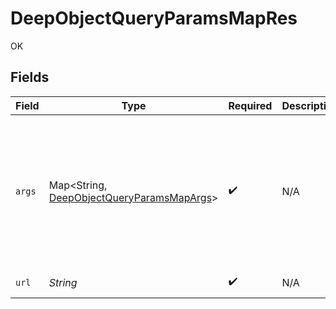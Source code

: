 # DeepObjectQueryParamsMapRes

OK


## Fields

| Field                                                                                                                                                                                                   | Type                                                                                                                                                                                                    | Required                                                                                                                                                                                                | Description                                                                                                                                                                                             | Example                                                                                                                                                                                                 |
| ------------------------------------------------------------------------------------------------------------------------------------------------------------------------------------------------------- | ------------------------------------------------------------------------------------------------------------------------------------------------------------------------------------------------------- | ------------------------------------------------------------------------------------------------------------------------------------------------------------------------------------------------------- | ------------------------------------------------------------------------------------------------------------------------------------------------------------------------------------------------------- | ------------------------------------------------------------------------------------------------------------------------------------------------------------------------------------------------------- |
| `args`                                                                                                                                                                                                  | Map<String, [DeepObjectQueryParamsMapArgs](../../models/operations/DeepObjectQueryParamsMapArgs.md)>                                                                                                    | :heavy_check_mark:                                                                                                                                                                                      | N/A                                                                                                                                                                                                     | {<br/>"mapArrParam[test]": [<br/>"test",<br/>"test2"<br/>],<br/>"mapArrParam[test2]": [<br/>"test3",<br/>"test4"<br/>],<br/>"mapParam[test]": "value",<br/>"mapParam[test2]": "value2"<br/>}            |
| `url`                                                                                                                                                                                                   | *String*                                                                                                                                                                                                | :heavy_check_mark:                                                                                                                                                                                      | N/A                                                                                                                                                                                                     | http://localhost:35123/anything/queryParams/deepObject/map?mapArrParam[test2]=test3&mapArrParam[test2]=test4&mapArrParam[test]=test&mapArrParam[test]=test2&mapParam[test2]=value2&mapParam[test]=value |